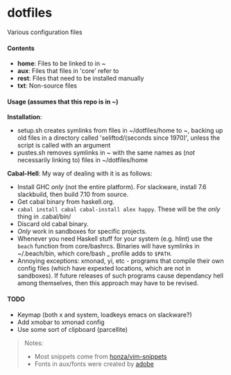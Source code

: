 dotfiles
========

Various configuration files

#### Contents

*   **home**: Files to be linked to in ~  
*   **aux**: Files that files in 'core' refer to  
*   **rest**: Files that need to be installed manually  
*   **txt**: Non-source files  

#### Usage (assumes that this repo is in ~)

**Installation**:  
*   setup.sh creates symlinks from files in ~/dotfiles/home to ~, backing up old files in a directory called 'seliftod/(seconds since 1970)', unless the script is called with an argument  
*   pustes.sh removes symlinks in ~ with the same names as (*not* necessarily linking to) files in ~/dotfiles/home  

**Cabal-Hell**: My way of dealing with it is as follows:
*   Install GHC *only* (not the entire platform). For slackware, install 7.6 slackbuild, then build 7.10 from source.
*   Get cabal binary from haskell.org.
*   `cabal install cabal cabal-install alex happy`. These will be the *only* thing in .cabal/bin/
*   Discard old cabal binary.
*   *Only* work in sandboxes for specific projects.
*   Whenever you need Haskell stuff for your system (e.g. hlint) use the `beach` function from core/bashrcs. Binaries will have symlinks in ~/.beach/bin, which core/bash _ profile adds to `$PATH`.
*   Annoying exceptions: xmonad, yi, etc - programs that compile their own config files (which have expexted locations, which are not in sandboxes). If future releases of such programs cause dependancy hell among themselves, then this approach may have to be revised.

#### TODO

*   Keymap (both x and system, loadkeys emacs on slackware?)
*   Add xmobar to xmonad config
*   Use some sort of clipboard (parcellite)

> Notes:  
> *   Most snippets come from [honza/vim-snippets](https://www.github.com/honza/vim-snippets)
> *   Fonts in aux/fonts were created by [adobe](https://github.com/adobe-fonts/source-code-pro)
